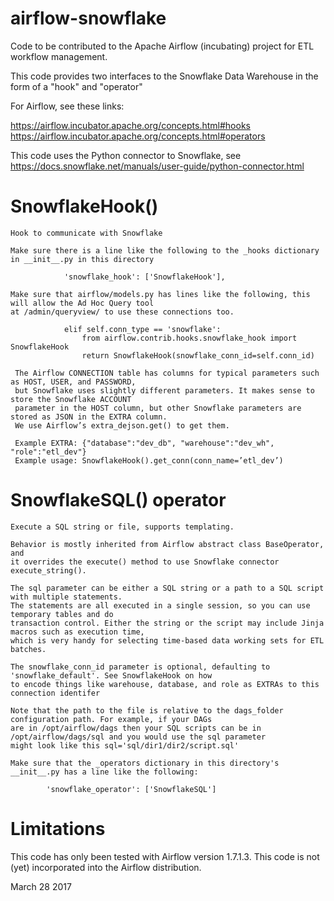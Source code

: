 # airflow-snowflake

Code to be contributed to the Apache Airflow (incubating) project for ETL workflow management.

This code provides two interfaces to the Snowflake Data Warehouse in the form of a "hook" and "operator"

For Airflow, see these links:

https://airflow.incubator.apache.org/concepts.html#hooks
https://airflow.incubator.apache.org/concepts.html#operators

This code uses the Python connector to Snowflake, see https://docs.snowflake.net/manuals/user-guide/python-connector.html

# SnowflakeHook()

    Hook to communicate with Snowflake

    Make sure there is a line like the following to the _hooks dictionary in __init__.py in this directory

                'snowflake_hook': ['SnowflakeHook'],

    Make sure that airflow/models.py has lines like the following, this will allow the Ad Hoc Query tool
    at /admin/queryview/ to use these connections too.

                elif self.conn_type == 'snowflake':
                    from airflow.contrib.hooks.snowflake_hook import SnowflakeHook
                    return SnowflakeHook(snowflake_conn_id=self.conn_id)

     The Airflow CONNECTION table has columns for typical parameters such as HOST, USER, and PASSWORD,
     but Snowflake uses slightly different parameters. It makes sense to store the Snowflake ACCOUNT
     parameter in the HOST column, but other Snowflake parameters are stored as JSON in the EXTRA column.
     We use Airflow’s extra_dejson.get() to get them.

     Example EXTRA: {"database":"dev_db", "warehouse":"dev_wh", "role":"etl_dev"}
     Example usage: SnowflakeHook().get_conn(conn_name=’etl_dev’)

# SnowflakeSQL() operator

    Execute a SQL string or file, supports templating.

    Behavior is mostly inherited from Airflow abstract class BaseOperator, and
    it overrides the execute() method to use Snowflake connector execute_string().

    The sql parameter can be either a SQL string or a path to a SQL script with multiple statements.
    The statements are all executed in a single session, so you can use temporary tables and do
    transaction control. Either the string or the script may include Jinja macros such as execution time,
    which is very handy for selecting time-based data working sets for ETL batches.

    The snowflake_conn_id parameter is optional, defaulting to 'snowflake_default'. See SnowflakeHook on how
    to encode things like warehouse, database, and role as EXTRAs to this connection identifer

    Note that the path to the file is relative to the dags_folder configuration path. For example, if your DAGs
    are in /opt/airflow/dags then your SQL scripts can be in /opt/airflow/dags/sql and you would use the sql parameter
    might look like this sql='sql/dir1/dir2/script.sql'

    Make sure that the _operators dictionary in this directory's __init__.py has a line like the following:

            'snowflake_operator': ['SnowflakeSQL']


# Limitations

This code has only been tested with Airflow version 1.7.1.3.
This code is not (yet) incorporated into the Airflow distribution.

March 28 2017
